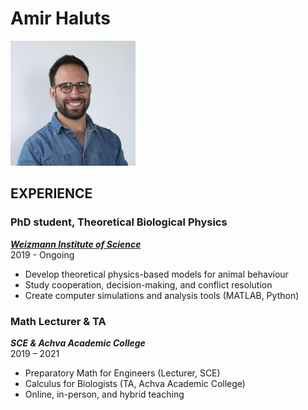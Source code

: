 # Amir Haluts

<img src="my_picture.jpg" alt="my_picture" width="200"/>

## **EXPERIENCE**
  
### PhD student, Theoretical Biological Physics    
[***Weizmann Institute of Science***](https://www.weizmann.ac.il/pages/)  
2019 - Ongoing  
- Develop theoretical physics-based models for animal behaviour
- Study cooperation, decision-making, and conflict resolution
- Create computer simulations and analysis tools (MATLAB, Python)


### Math Lecturer & TA  
***SCE & Achva Academic College***  
2019 – 2021  
- Preparatory Math for Engineers (Lecturer, SCE)
- Calculus for Biologists (TA, Achva Academic College)
- Online, in-person, and hybrid teaching

